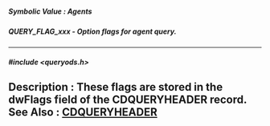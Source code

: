 ##### Symbolic Value : Agents
##### QUERY_FLAG_xxx - Option flags for agent query.
---
##### #include <queryods.h>
**Description :**
These flags are stored in the dwFlags field of the CDQUERYHEADER record.
**See Also :**
[CDQUERYHEADER](D:/md_files/CDQUERYHEADER.md)
---
